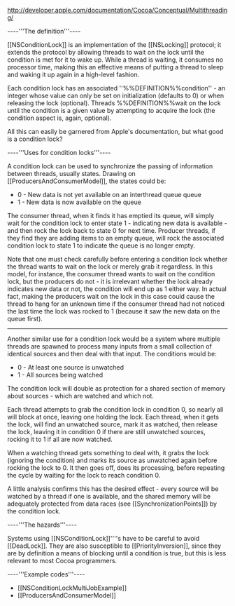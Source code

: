 

http://developer.apple.com/documentation/Cocoa/Conceptual/Multithreading/

----'''The definition'''----

[[NSConditionLock]] is an implementation of the [[NSLocking]] protocol; it extends the protocol by allowing threads to wait on the lock until the condition is met for it to wake up. While a thread is waiting, it consumes no processor time, making this an effective means of putting a thread to sleep and waking it up again in a high-level fashion.

Each condition lock has an associated ''%%DEFINITION%%condition'' - an integer whose value can only be set on initialization (defaults to 0) or when releasing the lock (optional). Threads %%DEFINITION%%wait on the lock until the condition is a given value by attempting to acquire the lock (the condition aspect is, again, optional).

All this can easily be garnered from Apple's documentation, but what good is a condition lock?

----'''Uses for condition locks'''----

A condition lock can be used to synchronize the passing of information between threads, usually states. Drawing on [[ProducersAndConsumerModel]], the states could be: 
* 0 - New data is not yet available on an interthread queue queue
* 1 - New data is now available on the queue

The consumer thread, when it finds it has emptied its queue, will simply wait for the condition lock to enter state 1 - indicating new data is available - and then rock the lock back to state 0 for next time. Producer threads, if they find they are adding items to an empty queue, will rock the associated condition lock to state 1 to indicate the queue is no longer empty.

Note that one must check carefully before entering a condition lock whether the thread wants to wait on the lock or merely grab it regardless. In this model, for instance, the consumer thread wants to wait on the condition lock, but the producers do not - it is irrelevant whether the lock already indicates new data or not, the condition will end up as 1 either way. In actual fact, making the producers wait on the lock in this case could cause the thread to hang for an unknown time if the consumer thread had not noticed the last time the lock was rocked to 1 (because it saw the new data on the queue first).

----

Another similar use for a condition lock would be a system where multiple threads are spawned to process many inputs from a small collection of identical sources and then deal with that input. The conditions would be: 
* 0 - At least one source is unwatched
* 1 - All sources being watched

The condition lock will double as protection for a shared section of memory about sources - which are watched and which not.

Each thread attempts to grab the condition lock in condition 0, so nearly all will block at once, leaving one holding the lock. Each thread, when it gets the lock, will find an unwatched source, mark it as watched, then release the lock, leaving it in condition 0 if there are still unwatched sources, rocking it to 1 if all are now watched.

When a watching thread gets something to deal with, it grabs the lock (ignoring the condition) and marks its source as unwatched again before rocking the lock to 0. It then goes off, does its processing, before repeating the cycle by waiting for the lock to reach condition 0.

A little analysis confirms this has the desired effect - every source will be watched by a thread if one is available, and the shared memory will be adequately protected from data races (see [[SynchronizationPoints]]) by the condition lock.

----'''The hazards'''----

Systems using [[NSConditionLock]]''''s have to be careful to avoid [[DeadLock]]. They are also susceptible to [[PriorityInversion]], since they are by definition a means of blocking until a condition is true, but this is less relevant to most Cocoa programmers.

----'''Example codes'''----


* [[NSConditionLockMultiJobExample]]
* [[ProducersAndConsumerModel]]